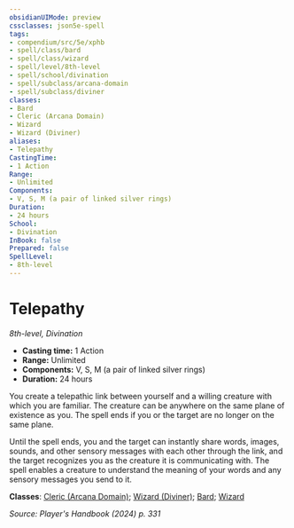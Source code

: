 ```yaml
---
obsidianUIMode: preview
cssclasses: json5e-spell
tags:
- compendium/src/5e/xphb
- spell/class/bard
- spell/class/wizard
- spell/level/8th-level
- spell/school/divination
- spell/subclass/arcana-domain
- spell/subclass/diviner
classes:
- Bard
- Cleric (Arcana Domain)
- Wizard
- Wizard (Diviner)
aliases:
- Telepathy
CastingTime: 
- 1 Action
Range:
- Unlimited
Components:
- V, S, M (a pair of linked silver rings)
Duration:
- 24 hours
School:
- Divination
InBook: false
Prepared: false
SpellLevel:
- 8th-level
---
```

# Telepathy
*8th-level, Divination*  


- **Casting time:** 1 Action
- **Range:** Unlimited
- **Components:** V, S, M (a pair of linked silver rings)
- **Duration:** 24 hours

You create a telepathic link between yourself and a willing creature with which you are familiar. The creature can be anywhere on the same plane of existence as you. The spell ends if you or the target are no longer on the same plane.

Until the spell ends, you and the target can instantly share words, images, sounds, and other sensory messages with each other through the link, and the target recognizes you as the creature it is communicating with. The spell enables a creature to understand the meaning of your words and any sensory messages you send to it.

**Classes**: [Cleric (Arcana Domain)](/3-Mechanics/CLI/lists/list-spells-classes-arcana-domain-scag.md "subclass=SCAG;class=XPHB"); [Wizard (Diviner)](/3-Mechanics/CLI/lists/list-spells-classes-diviner-xphb.md "subclass=XPHB;class=XPHB"); [Bard](/3-Mechanics/CLI/lists/list-spells-classes-bard.md); [Wizard](/3-Mechanics/CLI/lists/list-spells-classes-wizard.md)

*Source: Player's Handbook (2024) p. 331*